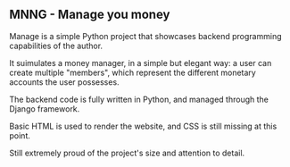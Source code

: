 ## MNNG - Manage you money

Manage is a simple Python project that showcases backend programming capabilities of the author.

It suimulates a money manager, in a simple but elegant way: a user can create multiple "members", which represent the different monetary accounts the user possesses.

The backend code is fully written in Python, and managed through the Django framework.

Basic HTML is used to render the website, and CSS is still missing at this point.

Still extremely proud of the project's size and attention to detail.